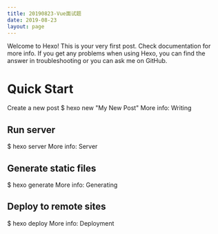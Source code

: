 ```yaml
---
title: 20190823-Vue面试题
date: 2019-08-23
layout: page
---
```

Welcome to Hexo! This is your very first post. Check documentation for more info. If you get any problems when using Hexo, you can find the answer in troubleshooting or you can ask me on GitHub.

# Quick Start
Create a new post
$ hexo new "My New Post"
More info: Writing

## Run server
$ hexo server
More info: Server

## Generate static files
$ hexo generate
More info: Generating

## Deploy to remote sites
$ hexo deploy
More info: Deployment